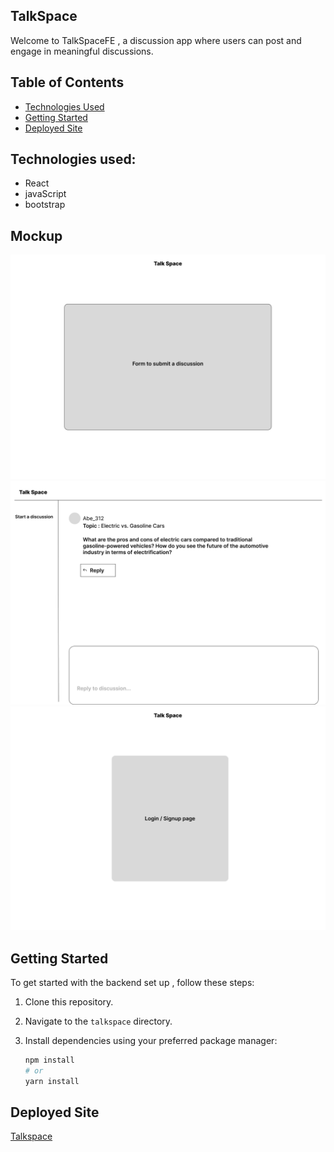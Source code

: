 ## TalkSpace 

Welcome to TalkSpaceFE , a discussion app where users can post and engage in meaningful discussions. 

## Table of Contents
- [Technologies Used](#technologies-used)
- [Getting Started](#getting-started)
- [Deployed Site](#deployed-site)


## Technologies used:
- React
- javaScript
- bootstrap

## Mockup
![Create a discussion](./create.png)
![Home page](./Home.png)
![Login page](./login.png)

## Getting Started

To get started with the backend set up , follow these steps:

1. Clone this repository.
2. Navigate to the `talkspace` directory.
3. Install dependencies using your preferred package manager:

   ```bash
   npm install
   # or
   yarn install

## Deployed Site
[Talkspace](https://talk-space-fe.vercel.app/createadiscussion)